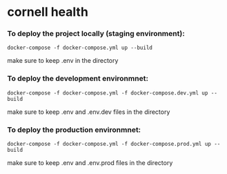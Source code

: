 # cornell health

### To deploy the project locally (staging environment):
```
docker-compose -f docker-compose.yml up --build
```
make sure to keep .env in the directory

### To deploy the development environmnet:
```
docker-compose -f docker-compose.yml -f docker-compose.dev.yml up --build
```
make sure to keep .env and .env.dev files in the directory

### To deploy the production environmnet:
```
docker-compose -f docker-compose.yml -f docker-compose.prod.yml up --build
```
make sure to keep .env and .env.prod files in the directory




